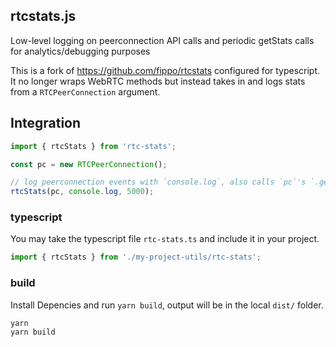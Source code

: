 ## rtcstats.js
Low-level logging on peerconnection API calls and periodic getStats calls for analytics/debugging purposes

This is a fork of https://github.com/fippo/rtcstats configured for typescript.  It no longer wraps WebRTC methods but instead takes in and logs stats from a `RTCPeerConnection` argument.

## Integration

```ts
import { rtcStats } from 'rtc-stats';

const pc = new RTCPeerConnection();

// log peerconnection events with `console.log`, also calls `pc`'s `.getStats()` every 5 seconds.
rtcStats(pc, console.log, 5000);
```

### typescript
You may take the typescript file `rtc-stats.ts` and include it in your project.

```ts
import { rtcStats } from './my-project-utils/rtc-stats';
```

### build
Install Depencies and run `yarn build`, output will be in the local `dist/` folder.
```
yarn
yarn build
```

